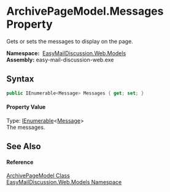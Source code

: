 ArchivePageModel.Messages Property
==================================
Gets or sets the messages to display on the page.

  **Namespace:**  [EasyMailDiscussion.Web.Models][1]  
  **Assembly:** easy-mail-discussion-web.exe

Syntax
------

```csharp
public IEnumerable<Message> Messages { get; set; }
```

#### Property Value
Type: [IEnumerable][2]&lt;[Message][3]>  
 The messages. 

See Also
--------

#### Reference
[ArchivePageModel Class][4]  
[EasyMailDiscussion.Web.Models Namespace][1]  

[1]: ../README.md
[2]: https://docs.microsoft.com/dotnet/api/system.collections.generic.ienumerable-1
[3]: ../../EasyMailDiscussion.Common.Database/Message/README.md
[4]: README.md